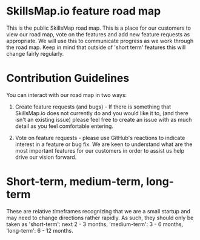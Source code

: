 # SkillsMap.io feature road map

This is the public SkillsMap road map. This is a place for our customers to view our road map, vote on the features and add new feature requests as appropriate.  We will use this to communicate progress as we work through the road map.  Keep in mind that outside of 'short term' features this will change fairly regularly.

# Contribution Guidelines

You can interact with our road map in two ways:

1) Create feature requests (and bugs) - If there is something that SkillsMap.io does not currently do and you would like it to, (and there isn't an existing issue) please feel free to create an issue with as much detail as you feel comfortable entering.

2) Vote on feature requests - please use GitHub's reactions to indicate interest in a feature or bug fix. We are keen to understand what are the most important features for our customers in order to assist us help drive our vision forward.

# Short-term, medium-term, long-term

These are relative timeframes recognizing that we are a small startup and may need to change directions rather rapidly.  As such, they should only be taken as 'short-term': next 2 - 3 months, 'medium-term': 3 - 6 months, 'long-term': 6 - 12 months.

